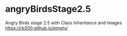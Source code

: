 # angryBirdsStage2.5
Angry Birds stage 2.5 with Class Inheritance and Images
https://rb200.github.io/empty/
